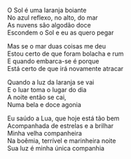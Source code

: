 <!-- O Sol é uma laranja boiante :: 2025-04-15 22:39:19 -->

O Sol é uma laranja boiante  
No azul reflexo, no alto, do mar  
As nuvens são algodão doce  
Escondem o Sol e eu as quero pegar  

Mas se o mar duas coisas me deu  
Estou certo de que foram bolacha e rum  
E quando embarca-se é porque  
Está certo de que irá novamente atracar  

Quando a luz da laranja se vai  
E o luar toma o lugar do dia  
A noite então se cai,  
Numa bela e doce agonia  

Eu saúdo a Lua, que hoje está tão bem  
Acompanhada de estrelas e a brilhar  
Minha velha companheira  
Na boêmia, terrível e marinheira noite  
Sua luz é minha única companhia  
